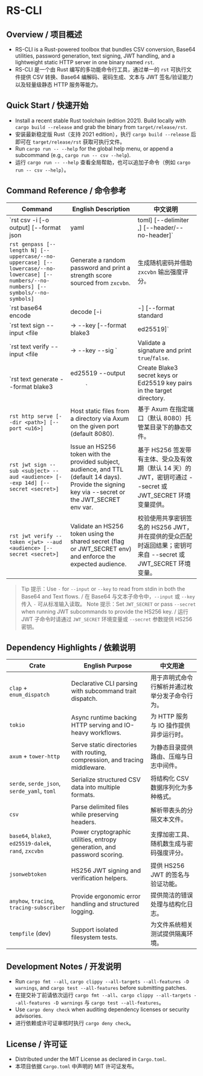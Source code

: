 # RS-CLI

## Overview / 项目概述
- RS-CLI is a Rust-powered toolbox that bundles CSV conversion, Base64 utilities, password generation, text signing, JWT handling, and a lightweight static HTTP server in one binary named `rst`.
- RS-CLI 是一个由 Rust 编写的多功能命令行工具，通过单一的 `rst` 可执行文件提供 CSV 转换、Base64 编解码、密码生成、文本与 JWT 签名/验证能力以及轻量级静态 HTTP 服务等能力。

## Quick Start / 快速开始
- Install a recent stable Rust toolchain (edition 2021). Build locally with `cargo build --release` and grab the binary from `target/release/rst`.
- 安装最新稳定版 Rust（支持 2021 edition），执行 `cargo build --release` 后即可在 `target/release/rst` 获取可执行文件。
- Run `cargo run -- --help` for the global help menu, or append a subcommand (e.g., `cargo run -- csv --help`).
- 运行 `cargo run -- --help` 查看全局帮助，也可以追加子命令（例如 `cargo run -- csv --help`）。

## Command Reference / 命令参考
| Command | English Description | 中文说明 |
| --- | --- | --- |
| `rst csv -i <path> [-o output] [--format json|yaml|toml] [--delimiter ,] [--header/--no-header]` | Convert CSV into JSON/YAML/TOML, honoring custom delimiters and header rows. Output defaults to `output.<format>`. | 将 CSV 转换为 JSON/YAML/TOML，可自定义分隔符及是否存在表头；若未指定输出文件，默认生成 `output.<format>`。 |
| `rst genpass [--length N] [--uppercase/--no-uppercase] [--lowercase/--no-lowercase] [--numbers/--no-numbers] [--symbols/--no-symbols]` | Generate a random password and print a strength score sourced from `zxcvbn`. | 生成随机密码并借助 `zxcvbn` 输出强度评分。 |
| `rst base64 encode|decode [-i <file>|-] [--format standard|urlsafe]` | Stream Base64 encoding or decoding from stdin or file with standard or URL-safe alphabets. | 以标准或 URL 安全字母表对标准输入或文件进行 Base64 编码/解码。 |
| `rst text sign --input <file|-> --key <keyfile> [--format blake3|ed25519]` | Produce a signature in URL-safe Base64 for text payloads using Blake3 MAC or Ed25519. | 使用 Blake3 MAC 或 Ed25519 为文本生成签名，并以 URL 安全 Base64 输出。 |
| `rst text verify --input <file|-> --key <keyfile> --sig <base64>` | Validate a signature and print `true`/`false`. | 校验签名并输出 `true`/`false`。 |
| `rst text generate --format blake3|ed25519 --output <dir>` | Create Blake3 secret keys or Ed25519 key pairs in the target directory. | 在目标目录生成 Blake3 密钥或 Ed25519 密钥对。 |
| `rst http serve [--dir <path>] [--port <u16>]` | Host static files from a directory via Axum on the given port (default 8080). | 基于 Axum 在指定端口（默认 8080）托管某目录下的静态文件。 |
| `rst jwt sign --sub <subject> --aud <audience> [--exp 14d] [--secret <secret>]` | Issue an HS256 token with the provided subject, audience, and TTL (default 14 days). Provide the signing key via --secret or the JWT_SECRET env var. | 基于 HS256 签发带有主体、受众及有效期（默认 14 天）的 JWT，密钥可通过 --secret 或 JWT_SECRET 环境变量提供。 |
| `rst jwt verify --token <jwt> --aud <audience> [--secret <secret>]` | Validate an HS256 token using the shared secret (flag or JWT_SECRET env) and enforce the expected audience. | 校验使用共享密钥签名的 HS256 JWT，并在提供的受众匹配时返回结果；密钥可来自 --secret 或 JWT_SECRET 环境变量。 |

> Tip 提示：Use `-` for `--input` or `--key` to read from stdin in both the Base64 and Text flows. / 在 Base64 与文本子命令中，`--input` 或 `--key` 传入 `-` 可从标准输入读取。
> Note 提示：Set `JWT_SECRET` or pass `--secret` when running JWT subcommands to provide the HS256 key. / 运行 JWT 子命令时请通过 `JWT_SECRET` 环境变量或 `--secret` 参数提供 HS256 密钥。

## Dependency Highlights / 依赖说明
| Crate | English Purpose | 中文用途 |
| --- | --- | --- |
| `clap` + `enum_dispatch` | Declarative CLI parsing with subcommand trait dispatch. | 用于声明式命令行解析并通过枚举分发子命令行为。 |
| `tokio` | Async runtime backing HTTP serving and IO-heavy workflows. | 为 HTTP 服务与 IO 操作提供异步运行时。 |
| `axum` + `tower-http` | Serve static directories with routing, compression, and tracing middleware. | 为静态目录提供路由、压缩与日志中间件。 |
| `serde`, `serde_json`, `serde_yaml`, `toml` | Serialize structured CSV data into multiple formats. | 将结构化 CSV 数据序列化为多种格式。 |
| `csv` | Parse delimited files while preserving headers. | 解析带表头的分隔文本文件。 |
| `base64`, `blake3`, `ed25519-dalek`, `rand`, `zxcvbn` | Power cryptographic utilities, entropy generation, and password scoring. | 支撑加密工具、随机数生成与密码强度评分。 |
| `jsonwebtoken` | HS256 JWT signing and verification helpers. | 提供 HS256 JWT 的签名与验证功能。 |
| `anyhow`, `tracing`, `tracing-subscriber` | Provide ergonomic error handling and structured logging. | 提供简洁的错误处理与结构化日志。 |
| `tempfile` (dev) | Support isolated filesystem tests. | 为文件系统相关测试提供隔离环境。 |

## Development Notes / 开发说明
- Run `cargo fmt --all`, `cargo clippy --all-targets --all-features -D warnings`, and `cargo test --all-features` before submitting patches.
- 在提交补丁前请依次运行 `cargo fmt --all`、`cargo clippy --all-targets --all-features -D warnings` 与 `cargo test --all-features`。
- Use `cargo deny check` when auditing dependency licenses or security advisories.
- 进行依赖或许可证审核时执行 `cargo deny check`。

## License / 许可证
- Distributed under the MIT License as declared in `Cargo.toml`.
- 本项目依据 `Cargo.toml` 中声明的 MIT 许可证发布。
